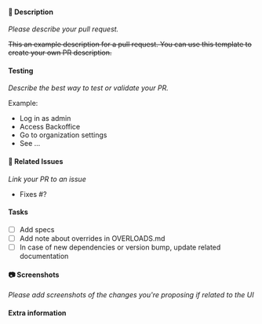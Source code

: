 #### :tophat: Description
*Please describe your pull request.*

~~This an example description for a pull request. You can use this template to create your own PR description.~~

#### Testing
*Describe the best way to test or validate your PR.*

Example:
* Log in as admin
* Access Backoffice
* Go to organization settings
* See ...

#### :pushpin: Related Issues
*Link your PR to an issue*
- Fixes #?

#### Tasks
- [ ] Add specs
- [ ] Add note about overrides in OVERLOADS.md
- [ ] In case of new dependencies or version bump, update related documentation

#### :camera: Screenshots
*Please add screenshots of the changes you're proposing if related to the UI*

#### Extra information